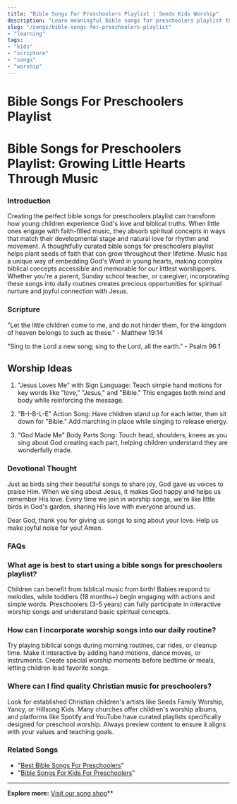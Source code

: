 ```yaml
---
title: "Bible Songs For Preschoolers Playlist | Seeds Kids Worship"
description: "Learn meaningful bible songs for preschoolers playlist that teach Scripture through music. Interactive worship resources for kids and families."
slug: "/songs/bible-songs-for-preschoolers-playlist"
- "learning"
tags:
- "kids"
- "scripture"
- "songs"
- "worship"
---
```


# Bible Songs For Preschoolers Playlist

# Bible Songs for Preschoolers Playlist: Growing Little Hearts Through Music

### Introduction
Creating the perfect bible songs for preschoolers playlist can transform how young children experience God's love and biblical truths. When little ones engage with faith-filled music, they absorb spiritual concepts in ways that match their developmental stage and natural love for rhythm and movement. A thoughtfully curated bible songs for preschoolers playlist helps plant seeds of faith that can grow throughout their lifetime. Music has a unique way of embedding God's Word in young hearts, making complex biblical concepts accessible and memorable for our littlest worshippers. Whether you're a parent, Sunday school teacher, or caregiver, incorporating these songs into daily routines creates precious opportunities for spiritual nurture and joyful connection with Jesus.

### Scripture
"Let the little children come to me, and do not hinder them, for the kingdom of heaven belongs to such as these." - Matthew 19:14

"Sing to the Lord a new song; sing to the Lord, all the earth." - Psalm 96:1

## Worship Ideas
1. "Jesus Loves Me" with Sign Language: Teach simple hand motions for key words like "love," "Jesus," and "Bible." This engages both mind and body while reinforcing the message.

2. "B-I-B-L-E" Action Song: Have children stand up for each letter, then sit down for "Bible." Add marching in place while singing to release energy.

3. "God Made Me" Body Parts Song: Touch head, shoulders, knees as you sing about God creating each part, helping children understand they are wonderfully made.

### Devotional Thought
Just as birds sing their beautiful songs to share joy, God gave us voices to praise Him. When we sing about Jesus, it makes God happy and helps us remember His love. Every time we join in worship songs, we're like little birds in God's garden, sharing His love with everyone around us.

Dear God, thank you for giving us songs to sing about your love. Help us make joyful noise for you! Amen.

### FAQs

### What age is best to start using a bible songs for preschoolers playlist?
Children can benefit from biblical music from birth! Babies respond to melodies, while toddlers (18 months+) begin engaging with actions and simple words. Preschoolers (3-5 years) can fully participate in interactive worship songs and understand basic spiritual concepts.

### How can I incorporate worship songs into our daily routine?
Try playing biblical songs during morning routines, car rides, or cleanup time. Make it interactive by adding hand motions, dance moves, or instruments. Create special worship moments before bedtime or meals, letting children lead favorite songs.

### Where can I find quality Christian music for preschoolers?
Look for established Christian children's artists like Seeds Family Worship, Yancy, or Hillsong Kids. Many churches offer children's worship albums, and platforms like Spotify and YouTube have curated playlists specifically designed for preschool worship. Always preview content to ensure it aligns with your values and teaching goals.

### Related Songs

- "[Best Bible Songs For Preschoolers](/songs/best-bible-songs-for-preschoolers/)"
- "[Bible Songs For Kids For Preschoolers](/songs/bible-songs-for-kids-for-preschoolers/)"

---

**Explore more:** [Visit our song shop](https://seedskidsworship.com/shop)**

<!-- Schema Markup -->
<script type="application/ld+json">
{
  "@context": "https://schema.org",
  "@type": "MusicRecording",
  "name": "Bible Songs For Preschoolers Playlist",
  "byArtist": {
    "@type": "MusicGroup",
    "name": "Seeds Kids Worship"
  },
  "isFamilyFriendly": true,
  "url": "https://seedskidsworship.com/songs/bible-songs-for-preschoolers-playlist/"
}
</script>